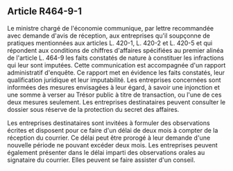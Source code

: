Article R464-9-1
----
Le ministre chargé de l'économie communique, par lettre recommandée avec demande
d'avis de réception, aux entreprises qu'il soupçonne de pratiques mentionnées
aux articles L. 420-1, L. 420-2 et L. 420-5 et qui répondent aux conditions de
chiffres d'affaires spécifiées au premier alinéa de l'article L. 464-9 les faits
constatés de nature à constituer les infractions qui leur sont imputées. Cette
communication est accompagnée d'un rapport administratif d'enquête. Ce rapport
met en évidence les faits constatés, leur qualification juridique et leur
imputabilité. Les entreprises concernées sont informées des mesures envisagées à
leur égard, à savoir une injonction et une somme à verser au Trésor public à
titre de transaction, ou l'une de ces deux mesures seulement. Les entreprises
destinataires peuvent consulter le dossier sous réserve de la protection du
secret des affaires.

Les entreprises destinataires sont invitées à formuler des observations écrites
et disposent pour ce faire d'un délai de deux mois à compter de la réception du
courrier. Ce délai peut être prorogé à leur demande d'une nouvelle période ne
pouvant excéder deux mois. Les entreprises peuvent également présenter dans le
délai imparti des observations orales au signataire du courrier. Elles peuvent
se faire assister d'un conseil.
